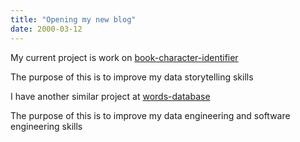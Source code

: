 ```yaml
---
title: "Opening my new blog"
date: 2000-03-12
---
```


My current project is work on [book-character-identifier](https://github.com/JasmineSJYThompson/book-character-identifier)

The purpose of this is to improve my data storytelling skills

I have another similar project at [words-database](https://github.com/JasmineSJYThompson/words-database)

The purpose of this is to improve my data engineering and software engineering skills
